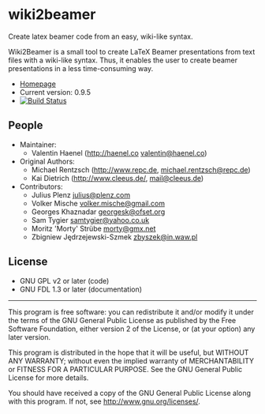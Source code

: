 # wiki2beamer

Create latex beamer code from an easy, wiki-like syntax.

Wiki2Beamer is a small tool to create LaTeX Beamer presentations from text
files with a wiki-like syntax. Thus, it enables the user to create beamer
presentations in a less time-consuming way.

* [Homepage](https://wiki2beamer.github.io)
* Current version: 0.9.5
* [![Build Status](https://travis-ci.org/wiki2beamer/wiki2beamer.png)](https://travis-ci.org/wiki2beamer/wiki2beamer)

## People

* Maintainer:
    * Valentin Haenel (http://haenel.co <valentin@haenel.co>)
* Original Authors:
    * Michael Rentzsch (http://www.repc.de, <michael.rentzsch@repc.de>)
    * Kai Dietrich (http://www.cleeus.de/, <mail@cleeus.de>)
* Contributors:
    * Julius Plenz <julius@plenz.com>
    * Volker Mische <volker.mische@gmail.com>
    * Georges Khaznadar <georgesk@ofset.org>
    * Sam Tygier <samtygier@yahoo.co.uk>
    * Moritz 'Morty' Strübe <morty@gmx.net>
    * Zbigniew Jędrzejewski-Szmek <zbyszek@in.waw.pl>

## License

* GNU GPL v2 or later (code)
* GNU FDL 1.3 or later (documentation)

----------------------------------------------------------------------

This program is free software: you can redistribute it and/or modify
it under the terms of the GNU General Public License as published by
the Free Software Foundation, either version 2 of the License, or
(at your option) any later version.

This program is distributed in the hope that it will be useful,
but WITHOUT ANY WARRANTY; without even the implied warranty of
MERCHANTABILITY or FITNESS FOR A PARTICULAR PURPOSE.  See the
GNU General Public License for more details.

You should have received a copy of the GNU General Public License
along with this program.  If not, see <http://www.gnu.org/licenses/>.

